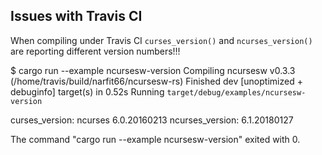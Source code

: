 ## Issues with Travis CI

When compiling under Travis CI `curses_version()` and `ncurses_version()` are reporting different version numbers!!!

$ cargo run --example ncursesw-version
   Compiling ncursesw v0.3.3 (/home/travis/build/narfit66/ncursesw-rs)
    Finished dev [unoptimized + debuginfo] target(s) in 0.52s
     Running `target/debug/examples/ncursesw-version`

curses_version:  ncurses 6.0.20160213
ncurses_version: 6.1.20180127

The command "cargo run --example ncursesw-version" exited with 0.
